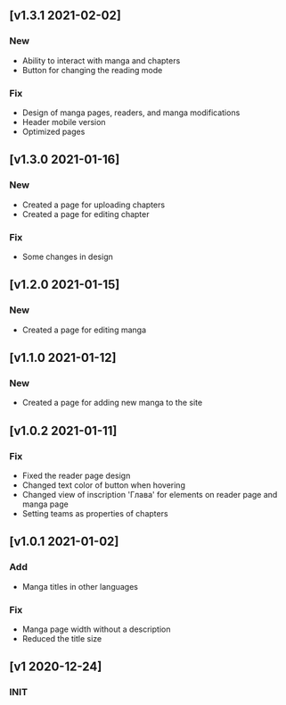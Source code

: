 ## [v1.3.1 2021-02-02]
### New
  - Ability to interact with manga and chapters
  - Button for changing the reading mode

### Fix
  - Design of manga pages, readers, and manga modifications
  - Header mobile version
  - Optimized pages

## [v1.3.0 2021-01-16]
### New
  - Created a page for uploading chapters
  - Created a page for editing chapter

### Fix
  - Some changes in design

## [v1.2.0 2021-01-15]
### New
  - Created a page for editing manga

## [v1.1.0 2021-01-12]
### New
  - Created a page for adding new manga to the site

## [v1.0.2 2021-01-11]
### Fix
  - Fixed the reader page design
  - Changed text color of button when hovering
  - Changed view of inscription 'Глава' for elements on reader page and manga page
  - Setting teams as properties of chapters

## [v1.0.1 2021-01-02]
### Add
  - Manga titles in other languages

### Fix
  - Manga page width without a description
  - Reduced the title size

## [v1 2020-12-24]
### INIT